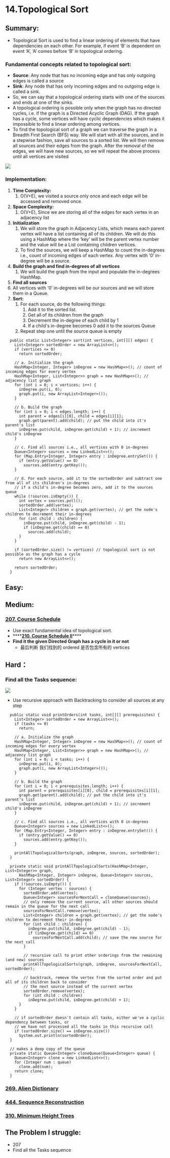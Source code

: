 # 14.Topological Sort

## Summary:

* Topological Sort is used to find a linear ordering of elements that have dependencies on each other. For example, if event ‘B’ is dependent on event ‘A’, ‘A’ comes before ‘B’ in topological ordering.

### Fundamental concepts related to topological sort:

* **Source**:  Any node that has no incoming edge and has only outgoing edges is called a source
* **Sink**:  Any node that has only incoming edges and no outgoing edge is called a sink.
* So, we can say that a topological ordering starts with one of the sources and ends at one of the sinks.
* A topological ordering is possible only when the graph has no directed cycles, i.e. if the graph is a Directed Acyclic Graph \(DAG\). If the graph has a cycle, some vertices will have cyclic dependencies which makes it impossible to find a linear ordering among vertices.
* To find the topological sort of a graph we can traverse the graph in a Breadth First Search \(BFS\) way. We will start with all the sources, and in a stepwise fashion, save all sources to a sorted list. We will then remove all sources and their edges from the graph. After the removal of the edges, we will have new sources, so we will repeat the above process until all vertices are visited

![](../.gitbook/assets/image%20%2835%29.png)

### Implementation:

1. **Time Complexity:**
   1. O\(V+E\), we visited a source only once and each edge will be accessed and removed once.
2. **Space Complexity:**
   1. O\(V+E\), Since we are storing all of the edges for each vertex in an adjacency list
3. **Initialization**
   1. We will store the graph in Adjacency Lists, which means each parent vertex will have a list containing all of its children. We will do this using a HashMap where the ‘key’ will be the parent vertex number and the value will be a List containing children vertices.
   2. To find the sources, we will keep a HashMap to count the in-degrees i.e., count of incoming edges of each vertex. Any vertex with ‘0’ in-degree will be a source.
4. **Build the graph and find in-degrees of all vertices**
   1. We will build the graph from the input and populate the in-degrees HashMap.
5.  **Find all sources**
   1. All vertices with ‘0’ in-degrees will be our sources and we will store them in a Queue.
6. **Sort:**
   1. For each source, do the following things:
      1. Add it to the sorted list.
      2. Get all of its children from the graph
      3. Decrement the in-degree of each child by 1
      4. If a child's in-degree becomes 0 add it to the sources Queue
   2. Repeat step one until the source queue is empty

```text
  public static List<Integer> sort(int vertices, int[][] edges) {
    List<Integer> sortedOrder = new ArrayList<>();
    if (vertices <= 0)
      return sortedOrder;

    // a. Initialize the graph
    HashMap<Integer, Integer> inDegree = new HashMap<>(); // count of incoming edges for every vertex
    HashMap<Integer, List<Integer>> graph = new HashMap<>(); // adjacency list graph
    for (int i = 0; i < vertices; i++) {
      inDegree.put(i, 0);
      graph.put(i, new ArrayList<Integer>());
    }

    // b. Build the graph
    for (int i = 0; i < edges.length; i++) {
      int parent = edges[i][0], child = edges[i][1];
      graph.get(parent).add(child); // put the child into it's parent's list
      inDegree.put(child, inDegree.get(child) + 1); // increment child's inDegree
    }

    // c. Find all sources i.e., all vertices with 0 in-degrees
    Queue<Integer> sources = new LinkedList<>();
    for (Map.Entry<Integer, Integer> entry : inDegree.entrySet()) {
      if (entry.getValue() == 0)
        sources.add(entry.getKey());
    }

    // d. For each source, add it to the sortedOrder and subtract one from all of its children's in-degrees
    // if a child's in-degree becomes zero, add it to the sources queue
    while (!sources.isEmpty()) {
      int vertex = sources.poll();
      sortedOrder.add(vertex);
      List<Integer> children = graph.get(vertex); // get the node's children to decrement their in-degrees
      for (int child : children) {
        inDegree.put(child, inDegree.get(child) - 1);
        if (inDegree.get(child) == 0)
          sources.add(child);
      }
    }

    if (sortedOrder.size() != vertices) // topological sort is not possible as the graph has a cycle
      return new ArrayList<>();

    return sortedOrder;
  }
```

## Easy:

## Medium:

### [207. Course Schedule](https://leetcode.com/problems/course-schedule/)

* Use exact fundamental idea of topological sort.
* \*\*\*\*[**210. Course Schedule II**](https://leetcode.com/problems/course-schedule-ii/)\*\*\*\*
* **Find it the given Directed Graph has a cycle in it or not**
  * 最后判断 我们找到的 ordered 是否包含所有的 vertices





## Hard：

### Find all the Tasks sequence:

![](../.gitbook/assets/image%20%2836%29.png)

* Use recursive approach with Backtracking to consider all sources at any step

```text
  public static void printOrders(int tasks, int[][] prerequisites) {
    List<Integer> sortedOrder = new ArrayList<>();
    if (tasks <= 0)
      return;

    // a. Initialize the graph
    HashMap<Integer, Integer> inDegree = new HashMap<>(); // count of incoming edges for every vertex
    HashMap<Integer, List<Integer>> graph = new HashMap<>(); // adjacency list graph
    for (int i = 0; i < tasks; i++) {
      inDegree.put(i, 0);
      graph.put(i, new ArrayList<Integer>());
    }

    // b. Build the graph
    for (int i = 0; i < prerequisites.length; i++) {
      int parent = prerequisites[i][0], child = prerequisites[i][1];
      graph.get(parent).add(child); // put the child into it's parent's list
      inDegree.put(child, inDegree.get(child) + 1); // increment child's inDegree
    }

    // c. Find all sources i.e., all vertices with 0 in-degrees
    Queue<Integer> sources = new LinkedList<>();
    for (Map.Entry<Integer, Integer> entry : inDegree.entrySet()) {
      if (entry.getValue() == 0)
        sources.add(entry.getKey());
    }

    printAllTopologicalSorts(graph, inDegree, sources, sortedOrder);
  }

  private static void printAllTopologicalSorts(HashMap<Integer, List<Integer>> graph,
      HashMap<Integer, Integer> inDegree, Queue<Integer> sources, List<Integer> sortedOrder) {
    if (!sources.isEmpty()) {
      for (Integer vertex : sources) {
        sortedOrder.add(vertex);
        Queue<Integer> sourcesForNextCall = cloneQueue(sources);
        // only remove the current source, all other sources should remain in the queue for the next call
        sourcesForNextCall.remove(vertex);
        List<Integer> children = graph.get(vertex); // get the node's children to decrement their in-degrees
        for (int child : children) {
          inDegree.put(child, inDegree.get(child) - 1);
          if (inDegree.get(child) == 0)
            sourcesForNextCall.add(child); // save the new source for the next call
        }

        // recursive call to print other orderings from the remaining (and new) sources
        printAllTopologicalSorts(graph, inDegree, sourcesForNextCall, sortedOrder);

        // backtrack, remove the vertex from the sorted order and put all of its children back to consider 
        // the next source instead of the current vertex
        sortedOrder.remove(vertex);
        for (int child : children)
          inDegree.put(child, inDegree.get(child) + 1);
      }
    }

    // if sortedOrder doesn't contain all tasks, either we've a cyclic dependency between tasks, or 
    // we have not processed all the tasks in this recursive call
    if (sortedOrder.size() == inDegree.size())
      System.out.println(sortedOrder);
  }

  // makes a deep copy of the queue
  private static Queue<Integer> cloneQueue(Queue<Integer> queue) {
    Queue<Integer> clone = new LinkedList<>();
    for (Integer num : queue)
      clone.add(num);
    return clone;
  }
```



### [269. Alien Dictionary](https://leetcode.com/problems/alien-dictionary/)

### [444. Sequence Reconstruction](https://leetcode.com/problems/sequence-reconstruction/)

### [310. Minimum Height Trees](https://leetcode.com/problems/minimum-height-trees/)

## The Problem I struggle:

* 207
* Find all the Tasks sequence

